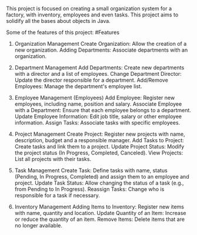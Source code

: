 This project is focused on creating a small organization system for a factory, with inventory, employees and even tasks.
This project aims to solidify all the bases about objects in Java.


Some of the features of this project:
#Features

1. Organization Management
   Create Organization: Allow the creation of a new organization.
   Adding Departments: Associate departments with an organization.

2. Department Management
   Add Departments: Create new departments with a director and a list of employees.
   Change Department Director: Update the director responsible for a department.
   Add/Remove Employees: Manage the department's employee list.

3. Employee Management (Employees)
   Add Employee: Register new employees, including name, position and salary.
   Associate Employee with a Department: Ensure that each employee belongs to a department.
   Update Employee Information: Edit job title, salary or other employee information.
   Assign Tasks: Associate tasks with specific employees.

4. Project Management
   Create Project: Register new projects with name, description, budget and a responsible manager.
   Add Tasks to Project: Create tasks and link them to a project.
   Update Project Status: Modify the project status (In Progress, Completed, Canceled).
   View Projects: List all projects with their tasks.

5. Task Management
   Create Task: Define tasks with name, status (Pending, In Progress, Completed) and assign them to an employee and project.
   Update Task Status: Allow changing the status of a task (e.g., from Pending to In Progress).
   Reassign Tasks: Change who is responsible for a task if necessary.

6. Inventory Management
   Adding Items to Inventory: Register new items with name, quantity and location.
   Update Quantity of an Item: Increase or reduce the quantity of an item.
   Remove Items: Delete items that are no longer available.
